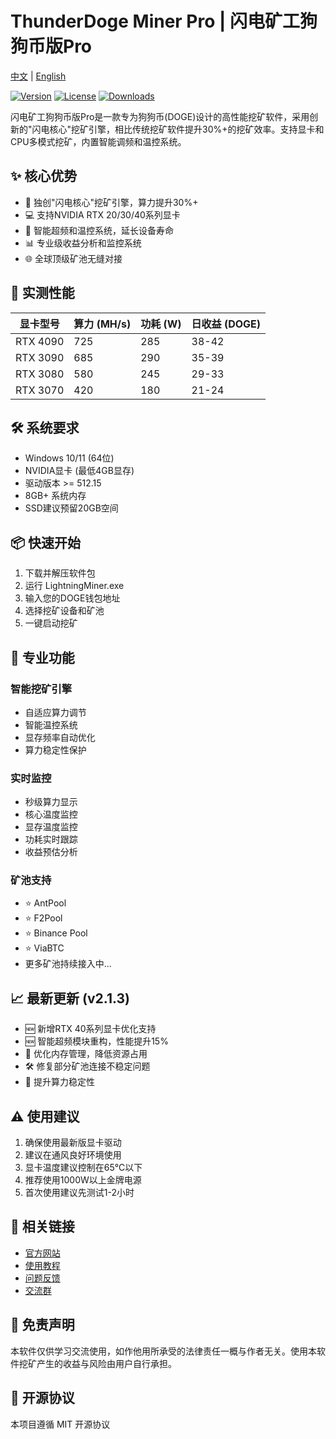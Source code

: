 # ThunderDoge Miner Pro | 闪电矿工狗狗币版Pro

[中文](README.md) | [English](README_EN.md)

[![Version](https://img.shields.io/badge/version-2.1.3-blue.svg)]()
[![License](https://img.shields.io/badge/license-MIT-yellow.svg)]()
[![Downloads](https://img.shields.io/badge/downloads-10k+-green.svg)]()

闪电矿工狗狗币版Pro是一款专为狗狗币(DOGE)设计的高性能挖矿软件，采用创新的"闪电核心"挖矿引擎，相比传统挖矿软件提升30%+的挖矿效率。支持显卡和CPU多模式挖矿，内置智能调频和温控系统。

## ✨ 核心优势

- 🚀 独创"闪电核心"挖矿引擎，算力提升30%+
- 💻 支持NVIDIA RTX 20/30/40系列显卡
- 🔧 智能超频和温控系统，延长设备寿命
- 📊 专业级收益分析和监控系统
- 🌐 全球顶级矿池无缝对接

## 🎯 实测性能

| 显卡型号 | 算力 (MH/s) | 功耗 (W) | 日收益 (DOGE) |
|---------|------------|---------|--------------|
| RTX 4090 | 725       | 285     | 38-42        |
| RTX 3090 | 685       | 290     | 35-39        |
| RTX 3080 | 580       | 245     | 29-33        |
| RTX 3070 | 420       | 180     | 21-24        |

## 🛠️ 系统要求

- Windows 10/11 (64位)
- NVIDIA显卡 (最低4GB显存)
- 驱动版本 >= 512.15
- 8GB+ 系统内存
- SSD建议预留20GB空间

## 📦 快速开始

1. 下载并解压软件包
2. 运行 LightningMiner.exe
3. 输入您的DOGE钱包地址
4. 选择挖矿设备和矿池
5. 一键启动挖矿

## 💎 专业功能

### 智能挖矿引擎
- 自适应算力调节
- 智能温控系统
- 显存频率自动优化
- 算力稳定性保护

### 实时监控
- 秒级算力显示
- 核心温度监控
- 显存温度监控
- 功耗实时跟踪
- 收益预估分析

### 矿池支持
- ⭐️ AntPool
- ⭐️ F2Pool
- ⭐️ Binance Pool
- ⭐️ ViaBTC
- 更多矿池持续接入中...

## 📈 最新更新 (v2.1.3)

- 🆕 新增RTX 40系列显卡优化支持
- 🆕 智能超频模块重构，性能提升15%
- 🔧 优化内存管理，降低资源占用
- 🛠️ 修复部分矿池连接不稳定问题
- 💪 提升算力稳定性

## ⚠️ 使用建议

1. 确保使用最新版显卡驱动
2. 建议在通风良好环境使用
3. 显卡温度建议控制在65℃以下
4. 推荐使用1000W以上金牌电源
5. 首次使用建议先测试1-2小时

## 🔗 相关链接

- [官方网站](https://lightningminer.pro)
- [使用教程](https://docs.lightningminer.pro)
- [问题反馈](https://github.com/lightningminer/issues)
- [交流群](https://t.me/lightningminer)

## 📝 免责声明

本软件仅供学习交流使用，如作他用所承受的法律责任一概与作者无关。使用本软件挖矿产生的收益与风险由用户自行承担。

## 📜 开源协议

本项目遵循 MIT 开源协议

